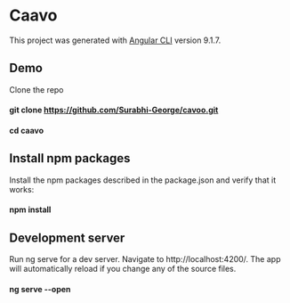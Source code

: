 # Caavo

This project was generated with [Angular CLI](https://github.com/angular/angular-cli) version 9.1.7.


## Demo

Clone the repo

#### git clone https://github.com/Surabhi-George/cavoo.git

#### cd caavo

## Install npm packages
Install the npm packages described in the package.json and verify that it works:

#### npm install


## Development server
Run ng serve for a dev server. Navigate to http://localhost:4200/. The app will automatically reload if you change any of the source files.

#### ng serve --open

